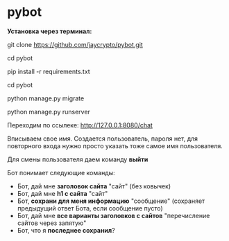 # pybot

**Установка через терминал:**

git clone https://github.com/jaycrypto/pybot.git

cd pybot

pip install -r requirements.txt

cd pybot

python manage.py migrate

python manage.py runserver


Переходим по ссылеке: http://127.0.0.1:8080/chat

Вписываем свое имя. Создается пользователь, пароля нет,
для повторного входа нужно просто указать тоже самое имя пользователя.

Для смены пользователя даем команду **выйти**

Бот понимает следующие команды:

- Бот, дай мне **заголовок сайта** "сайт" (без ковычек)
- Бот, дай мне **h1 с сайта** "сайт"
- Бот, **сохрани для меня информацию** "сообщение" (сохраняет предыдущий ответ Бота, если сообщение пусто)
- Бот, дай мне **все варианты заголовков с сайтов** "перечисление сайтов через запятую"
- Бот, что я **последнее сохранил**?


